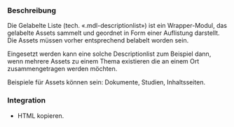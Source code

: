 ### Beschreibung
Die Gelabelte Liste (tech. «.mdl-descriptionlist») ist ein Wrapper-Modul, das gelabelte Assets sammelt und geordnet in Form einer Auflistung darstellt. Die Assets müssen vorher entsprechend belabelt worden sein.

Eingesetzt werden kann eine solche Descriptionlist zum Beispiel dann, wenn mehrere Assets zu einem Thema existieren die an einem Ort zusammengetragen werden möchten.

Beispiele für Assets können sein: Dokumente, Studien, Inhaltsseiten.

### Integration

* HTML kopieren.
